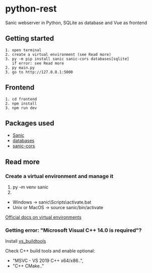 # python-rest
Sanic webserver in Python, SQLite as database and Vue as frontend

## Getting started
```
1. open terminal
2. create a virtual environment (see Read more)
3. py -m pip install sanic sanic-cors databases[sqlite]
   if error: see Read more
2. py main.py
3. go to http://127.0.0.1:5000
```

## Frontend
```
1. cd frontend
2. npm install
3. npm run dev
```

## Packages used
- [Sanic](https://sanic.readthedocs.io/en/latest/index.html)
- [databases](https://www.encode.io/databases/)
- [sanic-cors](https://github.com/ashleysommer/sanic-cors)

## Read more
### Create a virtual environment and manage it
1. py -m venv sanic
2. 
  - Windows -> sanic\Scripts\activate.bat
  - Unix or MacOS -> source sanic/bin/activate

[Official docs on virtual environments](https://docs.python.org/3/tutorial/venv.html)

### Getting error: "Microsoft Visual C++ 14.0 is required"?
Install [vs_buildtools](https://aka.ms/vs/16/release/vs_buildtools.exe)

Check C++ build tools and enable optional: 
- "MSVC - VS 2019 C++ x64/x86..",
- "C++ CMake.."

